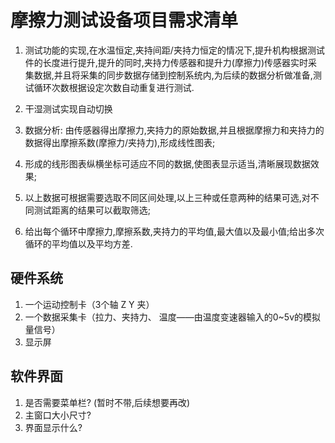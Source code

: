 # 摩擦力测试设备项目需求清单

1. 测试功能的实现,在水温恒定,夹持间距/夹持力恒定的情况下,提升机构根据测试件的长度进行提升,提升的同时,夹持力传感器和提升力(摩擦力)传感器实时采集数据,并且将采集的同步数据存储到控制系统内,为后续的数据分析做准备,测试循环次数根据设定次数自动重复进行测试.

2. 干湿测试实现自动切换

3. 数据分析: 由传感器得出摩擦力,夹持力的原始数据,并且根据摩擦力和夹持力的数据得出摩擦系数(摩擦力/夹持力),形成线性图表;
4. 形成的线形图表纵横坐标可适应不同的数据,使图表显示适当,清晰展现数据效果;
5. 以上数据可根据需要选取不同区间处理,以上三种或任意两种的结果可选,对不同测试距离的结果可以截取筛选;
6. 给出每个循环中摩擦力,摩擦系数,夹持力的平均值,最大值以及最小值;给出多次循环的平均值以及平均方差.

## 硬件系统
1. 一个运动控制卡（3个轴 Z  Y  夹）  
2. 一个数据采集卡（拉力、夹持力、 温度——由温度变速器输入的0~5v的模拟量信号）
3. 显示屏

## 软件界面
1. 是否需要菜单栏? (暂时不带,后续想要再改)
2. 主窗口大小尺寸?
3. 界面显示什么?